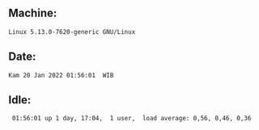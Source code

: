## Machine:
```
Linux 5.13.0-7620-generic GNU/Linux
```
## Date:
```
Kam 20 Jan 2022 01:56:01  WIB
```
## Idle:
```
 01:56:01 up 1 day, 17:04,  1 user,  load average: 0,56, 0,46, 0,36
```

